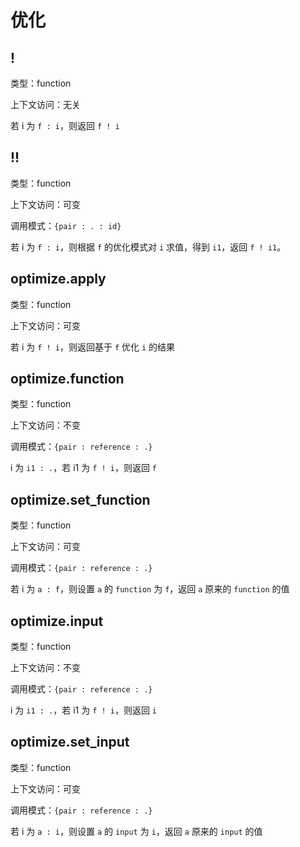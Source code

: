 # 优化

## !

类型：function

上下文访问：无关

若 i 为 `f : i`，则返回 `f ! i`

## !!

类型：function

上下文访问：可变

调用模式：`{pair : . : id}`


若 i 为 `f : i`，则根据 `f` 的优化模式对 `i` 求值，得到 `i1`，返回 `f ! i1`。

## optimize.apply

类型：function

上下文访问：可变


若 i 为 `f ! i`，则返回基于 `f` 优化 `i` 的结果

## optimize.function

类型：function

上下文访问：不变

调用模式：`{pair : reference : .}`

i 为 `i1 : .`，若 i1 为 `f ! i`，则返回 `f`

## optimize.set_function

类型：function

上下文访问：可变

调用模式：`{pair : reference : .}`

若 i 为 `a : f`，则设置 `a` 的 `function` 为 `f`，返回 `a` 原来的 `function` 的值

## optimize.input

类型：function

上下文访问：不变

调用模式：`{pair : reference : .}`

i 为 `i1 : .`，若 i1 为 `f ! i`，则返回 `i`

## optimize.set_input

类型：function

上下文访问：可变

调用模式：`{pair : reference : .}`

若 i 为 `a : i`，则设置 `a` 的 `input` 为 `i`，返回 `a` 原来的 `input` 的值
